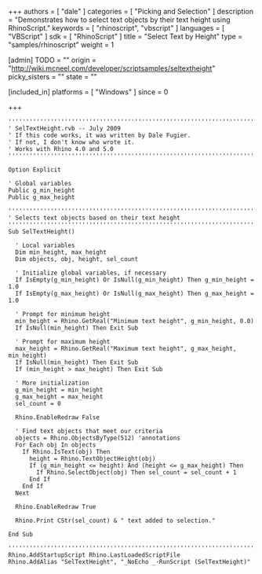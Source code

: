 +++
authors = [ "dale" ]
categories = [ "Picking and Selection" ]
description = "Demonstrates how to select text objects by their text height using RhinoScript."
keywords = [ "rhinoscript", "vbscript" ]
languages = [ "VBScript" ]
sdk = [ "RhinoScript" ]
title = "Select Text by Height"
type = "samples/rhinoscript"
weight = 1

[admin]
TODO = ""
origin = "http://wiki.mcneel.com/developer/scriptsamples/seltextheight"
picky_sisters = ""
state = ""

[included_in]
platforms = [ "Windows" ]
since = 0

+++

```vbnet
'''''''''''''''''''''''''''''''''''''''''''''''''''''''''''''''''''''''''''''
' SelTextHeight.rvb -- July 2009
' If this code works, it was written by Dale Fugier.
' If not, I don't know who wrote it.
' Works with Rhino 4.0 and 5.0
'''''''''''''''''''''''''''''''''''''''''''''''''''''''''''''''''''''''''''''

Option Explicit

' Global variables
Public g_min_height
Public g_max_height

'''''''''''''''''''''''''''''''''''''''''''''''''''''''''''''''''''''''''''''
' Selects text objects based on their text height
'''''''''''''''''''''''''''''''''''''''''''''''''''''''''''''''''''''''''''''
Sub SelTextHeight()

  ' Local variables
  Dim min_height, max_height
  Dim objects, obj, height, sel_count

  ' Initialize global variables, if necessary
  If IsEmpty(g_min_height) Or IsNull(g_min_height) Then g_min_height = 1.0
  If IsEmpty(g_max_height) Or IsNull(g_max_height) Then g_max_height = 1.0

  ' Prompt for minimum height
  min_height = Rhino.GetReal("Minimum text height", g_min_height, 0.0)
  If IsNull(min_height) Then Exit Sub

  ' Prompt for maximum height
  max_height = Rhino.GetReal("Maximum text height", g_max_height, min_height)
  If IsNull(min_height) Then Exit Sub
  If (min_height > max_height) Then Exit Sub

  ' More initialization
  g_min_height = min_height
  g_max_height = max_height
  sel_count = 0

  Rhino.EnableRedraw False

  ' Find text objects that meet our criteria      
  objects = Rhino.ObjectsByType(512) 'annotations
  For Each obj In objects
    If Rhino.IsText(obj) Then
      height = Rhino.TextObjectHeight(obj)
      If (g_min_height <= height) And (height <= g_max_height) Then
        If Rhino.SelectObject(obj) Then sel_count = sel_count + 1
      End If    
    End If
  Next

  Rhino.EnableRedraw True

  Rhino.Print CStr(sel_count) & " text added to selection."

End Sub

'''''''''''''''''''''''''''''''''''''''''''''''''''''''''''''''''''''''''''''
Rhino.AddStartupScript Rhino.LastLoadedScriptFile
Rhino.AddAlias "SelTextHeight", "_NoEcho _-RunScript (SelTextHeight)"
```
